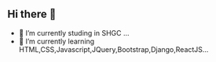 ## Hi there 👋

<!--
**tech-Ritika/tech-Ritika** is a ✨ _special_ ✨ repository because its `README.md` (this file) appears on your GitHub profile.

Here are some ideas to get you started:
-->

- 🔭 I’m currently studing in SHGC ...
- 🌱 I’m currently learning HTML,CSS,Javascript,JQuery,Bootstrap,Django,ReactJS...

